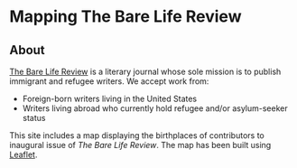 # Mapping The Bare Life Review

## About

[The Bare Life Review](https://barelifereview.org) is a literary journal whose sole mission is to publish immigrant and refugee writers. We accept work from:

- Foreign-born writers living in the United States
- Writers living abroad who currently hold refugee and/or asylum-seeker status

This site includes a map displaying the birthplaces of contributors to inaugural issue of *The Bare Life Review*. The map has been built using [Leaflet](https://leafletjs.com/examples/quick-start/).
